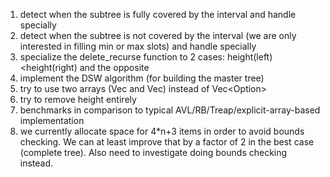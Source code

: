 
1. detect when the subtree is fully covered by the interval and handle specially
1. detect when the subtree is not covered by the interval (we are only interested in filling min or max slots) and handle specially
1. specialize the delete_recurse function to 2 cases: height(left)<height(right) and the opposite
1. implement the DSW algorithm (for building the master tree)
1. try to use two arrays (Vec<T> and Vec<bool>) instead of Vec<Option<T>>
1. try to remove height entirely
1. benchmarks in comparison to typical AVL/RB/Treap/explicit-array-based implementation
1. we currently allocate space for 4*n+3 items in order to avoid bounds checking. We can at least improve that
   by a factor of 2 in the best case (complete tree). Also need to investigate doing bounds checking instead.
